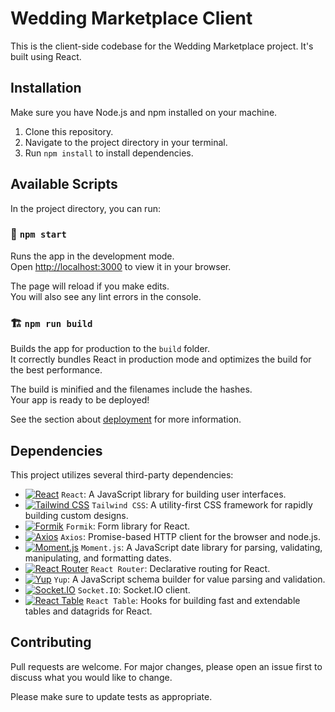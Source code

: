 # Wedding Marketplace Client

This is the client-side codebase for the Wedding Marketplace project. It's built using React.

## Installation

Make sure you have Node.js and npm installed on your machine.

1. Clone this repository.
2. Navigate to the project directory in your terminal.
3. Run `npm install` to install dependencies.

## Available Scripts

In the project directory, you can run:

### 🚀 `npm start`

Runs the app in the development mode.\
Open [http://localhost:3000](http://localhost:3000) to view it in your browser.

The page will reload if you make edits.\
You will also see any lint errors in the console.

### 🏗️ `npm run build`

Builds the app for production to the `build` folder.\
It correctly bundles React in production mode and optimizes the build for the best performance.

The build is minified and the filenames include the hashes.\
Your app is ready to be deployed!

See the section about [deployment](https://facebook.github.io/create-react-app/docs/deployment) for more information.

## Dependencies

This project utilizes several third-party dependencies:

- [![React](https://img.shields.io/badge/-React-61DAFB?style=flat-square&logo=react&logoColor=white)](https://reactjs.org/) `React`: A JavaScript library for building user interfaces.
- [![Tailwind CSS](https://img.shields.io/badge/-Tailwind_CSS-38B2AC?style=flat-square&logo=tailwind-css&logoColor=white)](https://tailwindcss.com/) `Tailwind CSS`: A utility-first CSS framework for rapidly building custom designs.
- [![Formik](https://img.shields.io/badge/-Formik-F49F0A?style=flat-square&logo=formik&logoColor=white)](https://formik.org/) `Formik`: Form library for React.
- [![Axios](https://img.shields.io/badge/-Axios-007ACC?style=flat-square&logo=axios&logoColor=white)](https://axios-http.com/) `Axios`: Promise-based HTTP client for the browser and node.js.
- [![Moment.js](https://img.shields.io/badge/-Moment.js-F7DF1E?style=flat-square&logo=moment&logoColor=black)](https://momentjs.com/) `Moment.js`: A JavaScript date library for parsing, validating, manipulating, and formatting dates.
- [![React Router](https://img.shields.io/badge/-React_Router-CA4245?style=flat-square&logo=react-router&logoColor=white)](https://reactrouter.com/) `React Router`: Declarative routing for React.
- [![Yup](https://img.shields.io/badge/-Yup-663399?style=flat-square&logo=yup&logoColor=white)](https://github.com/jquense/yup) `Yup`: A JavaScript schema builder for value parsing and validation.
- [![Socket.IO](https://img.shields.io/badge/-Socket.IO-010101?style=flat-square&logo=socket-dot-io&logoColor=white)](https://socket.io/) `Socket.IO`: Socket.IO client.
- [![React Table](https://img.shields.io/badge/-React_Table-7B7B7B?style=flat-square&logo=react&logoColor=white)](https://react-table.tanstack.com/) `React Table`: Hooks for building fast and extendable tables and datagrids for React.

## Contributing

Pull requests are welcome. For major changes, please open an issue first to discuss what you would like to change.

Please make sure to update tests as appropriate.
